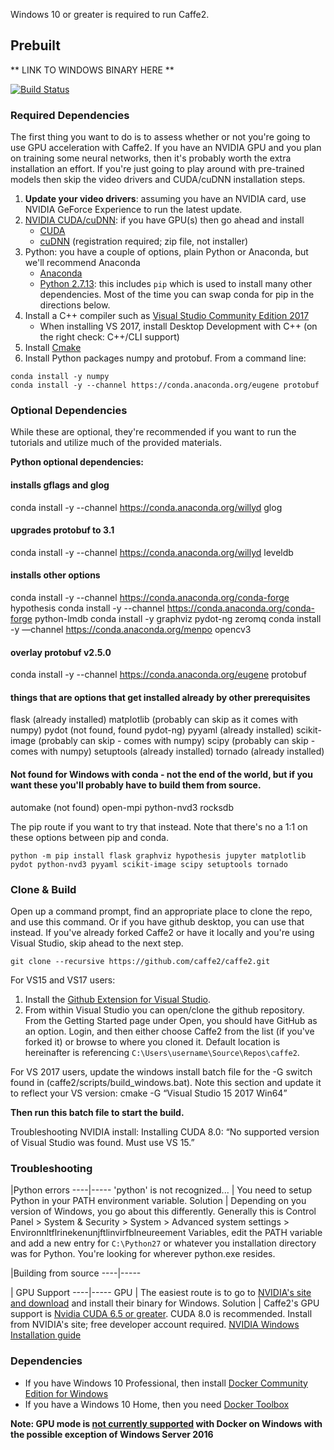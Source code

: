 <block class="windows compile prebuilt" />

Windows 10 or greater is required to run Caffe2.

<block class="windows prebuilt" />

## Prebuilt

** LINK TO WINDOWS BINARY HERE **

<block class="windows compile" />

[![Build Status](https://travis-ci.org/caffe2/caffe2.svg?branch=master)](https://travis-ci.org/caffe2/caffe2)

### Required Dependencies

The first thing you want to do is to assess whether or not you're going to use GPU acceleration with Caffe2. If you have an NVIDIA GPU and you plan on training some neural networks, then it's probably worth the extra installation an effort. If you're just going to play around with pre-trained models then skip the video drivers and CUDA/cuDNN installation steps.

1. **Update your video drivers**: assuming you have an NVIDIA card, use NVIDIA GeForce Experience to run the latest update.
2. [NVIDIA CUDA/cuDNN](https://developer.nvidia.com/cuda-downloads): if you have GPU(s) then go ahead and install
    * [CUDA](https://developer.nvidia.com/cuda-downloads)
    * [cuDNN](https://developer.nvidia.com/cudnn) (registration required; zip file, not installer)
3. Python: you have a couple of options, plain Python or Anaconda, but we'll recommend Anaconda
    * [Anaconda](https://www.continuum.io/downloads)
    * [Python 2.7.13](https://www.python.org/download/releases/python-2713/): this includes `pip` which is used to install many other dependencies. Most of the time you can swap conda for pip in the directions below.
4. Install a C++ compiler such as [Visual Studio Community Edition 2017](https://www.visualstudio.com/vs/community/)
    * When installing VS 2017, install Desktop Development with C++ (on the right check: C++/CLI support)
5. Install [Cmake](http://cmake.org)
6. Install Python packages numpy and protobuf. From a command line:

```
conda install -y numpy
conda install -y --channel https://conda.anaconda.org/eugene protobuf
```

### Optional Dependencies

While these are optional, they're recommended if you want to run the tutorials and utilize much of the provided materials.

**Python optional dependencies:**

#### installs gflags and glog
conda install -y --channel https://conda.anaconda.org/willyd glog

#### upgrades protobuf to 3.1
conda install -y --channel https://conda.anaconda.org/willyd leveldb

#### installs other options
conda install -y --channel https://conda.anaconda.org/conda-forge  hypothesis
conda install -y --channel https://conda.anaconda.org/conda-forge  python-lmdb
conda install -y graphviz pydot-ng zeromq
conda install -y —channel https://conda.anaconda.org/menpo opencv3

#### overlay protobuf v2.5.0
conda install -y --channel https://conda.anaconda.org/eugene protobuf

#### things that are options that get installed already by other prerequisites
flask (already installed)
matplotlib (probably can skip as it comes with numpy)
pydot (not found, found pydot-ng)
pyyaml (already installed)
scikit-image (probably can skip - comes with numpy)
scipy (probably can skip - comes with numpy)
setuptools (already installed)
tornado (already installed)

#### Not found for Windows with conda - not the end of the world, but if you want these you'll probably have to build them from source.
automake (not found)
open-mpi
python-nvd3
rocksdb

The pip route if you want to try that instead. Note that there's no a 1:1 on these options between pip and conda.

```
python -m pip install flask graphviz hypothesis jupyter matplotlib pydot python-nvd3 pyyaml scikit-image scipy setuptools tornado
```

### Clone & Build

Open up a command prompt, find an appropriate place to clone the repo, and use this command. Or if you have github desktop, you can use that instead. If you've already forked Caffe2 or have it locally and you're using Visual Studio, skip ahead to the next step.

```
git clone --recursive https://github.com/caffe2/caffe2.git
```

For VS15 and VS17 users:

1. Install the [Github Extension for Visual Studio](https://visualstudio.github.com).
2. From within Visual Studio you can open/clone the github repository. From the Getting Started page under Open, you should have GitHub as an option. Login, and then either choose Caffe2 from the list (if you've forked it) or browse to where you cloned it. Default location is hereinafter is referencing `C:\Users\username\Source\Repos\caffe2`.

For VS 2017 users, update the windows install batch file for the -G switch found in (caffe2/scripts/build_windows.bat). Note this section and update it to reflect your VS version:
cmake -G “Visual Studio 15 2017 Win64”

**Then run this batch file to start the build.**

Troubleshooting NVIDIA install:
Installing CUDA 8.0: “No supported version of Visual Studio was found. Must use VS 15.”


### Troubleshooting

|Python errors
----|-----
'python' is not recognized... | You need to setup Python in your PATH environment variable.
Solution | Depending on you version of Windows, you go about this differently. Generally this is Control Panel > System & Security > System > Advanced system settings > Environnltflrinekenunjftlinvirfblneureement Variables, edit the PATH variable and add a new entry for `C:\Python27` or whatever you installation directory was for Python. You're looking for wherever python.exe resides.

|Building from source
----|-----

| GPU Support
----|-----
GPU | The easiest route is to go to [NVIDIA's site and download](https://developer.nvidia.com/cuda-downloads) and install their binary for Windows.
Solution | Caffe2's GPU support is [Nvidia CUDA 6.5 or greater](https://developer.nvidia.com/cuda-zone). CUDA 8.0 is recommended. Install from NVIDIA's site; free developer account required. [NVIDIA Windows Installation guide](http://docs.nvidia.com/cuda/cuda-installation-guide-microsoft-windows/index.html)



<block class="windows docker" />

### Dependencies

* If you have Windows 10 Professional, then install [Docker Community Edition for Windows](http://store.docker.com)
* If you have a Windows 10 Home, then you need [Docker Toolbox](https://www.docker.com/products/docker-toolbox)

**Note: GPU mode is [not currently supported](https://github.com/NVIDIA/nvidia-docker/issues/197) with Docker on Windows with the possible exception of Windows Server 2016**

<block class="windows cloud" />
